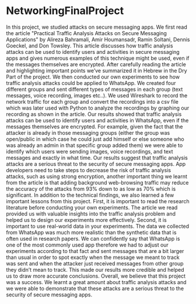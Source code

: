 # NetworkingFinalProject
In this project, we studied attacks on secure messaging apps. We first read the article "Practical Traffic Analysis Attacks on Secure Messaging Applications" by Alireza Bahramali, Amir Houmansadr, Ramin Soltani, Dennis Goeckel, and Don Towsley. This article discusses how traffic analysis attacks can be used to identify users and activities in secure messaging apps and gives numerous examples of this technique might be used, even if the messages themselves are encrypted. After carefully reading the article and highlighting important points we’ve summarized it in Hebrew in the Dry Part of the project.
We then conducted our own experiments to see how traffic analysis attacks could be applied to WhatsApp. We created four different groups and sent different types of messages in each group (text messages, voice recording, images etc..). We used Wireshark to record the network traffic for each group and convert the recordings into a csv file which was later used with Python to analyze the recordings by graphing our recording as shown in the article.
Our results showed that traffic analysis attacks can be used to identify users and activities in WhatsApp, even if the messages themselves are encrypted. For example, given the fact that the attacker is already in those messaging groups (either the group was open/public in which case he could just add himself or else someone who was already an admin in that specific group added them) we were able to identify which users were sending images, voice recordings, and text messages and exactly in what time. 
Our results suggest that traffic analysis attacks are a serious threat to the security of secure messaging apps. App developers need to take steps to decrease the risk of traffic analysis attacks, such as using strong encryption, another important thing we learnt from the article is that adding background web-browsing traffic may reduce the accuracy of the attacks from 93% down to as low as 70% which is significant.
In addition to the technical findings, we also learned a few important lessons from this project. First, it is important to read the research literature before conducting your own experiments. The article we read provided us with valuable insights into the traffic analysis problem and helped us to design our experiments more effectively.
Second, it is important to use real-world data in your experiments. The data we collected from WhatsApp was much more realistic than the synthetic data that is often used in research papers. We can confidently say that WhatsApp is one of the most commonly used app therefore we had to adjust our experiments according to that fact and sent messages that are a bit larger than usual in order to spot exactly when the message we meant to track was sent and when the attacker just received messages from other group they didn’t mean to track.  This made our results more credible and helped us to draw more accurate conclusions.
Overall, we believe that this project was a success. We learnt a great amount about traffic analysis attacks and we were able to demonstrate that these attacks are a serious threat to the security of secure messaging apps. 
